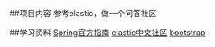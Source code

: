 ##项目内容
参考elastic，做一个问答社区

##学习资料
[Spring官方指南](https://spring.io/guides)
[elastic中文社区](https://elasticsearch.cn)
[bootstrap](https://v3.bootcss.com/components)